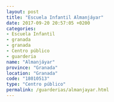 ```yaml
---
layout: post
title: "Escuela Infantil Almanjáyar"
date: 2017-09-20 20:57:05 +0200
categories:
- Escuela Infantil
- granada
- granada
- Centro público
- guarderia
name: "Almanjáyar"
province: "Granada"
location: "Granada"
code: "18010513"
type: "Centro público"
permalink: /guarderias/almanjayar.html
---
```


